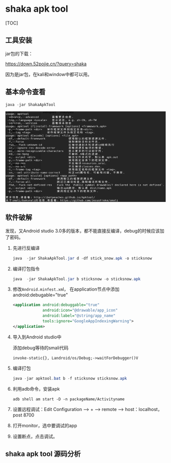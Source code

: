 # shaka apk tool

[TOC]

## 工具安装

jar包的下载：

https://down.52pojie.cn/?query=shaka

因为是jar包，在kali和window中都可以用。



## 基本命令查看

```java
java -jar ShakaApkTool
```

<img src="../images/shaka_help.png" />



## 软件破解

发现，又Android studio 3.0多的版本，都不能直接反编译，debug的时候应该加了密码。

1. 先进行反编译

   ```java
   java  -jar ShakaApkTool.jar d -df stick_snow.apk -o sticksnow
   ```

2. 编译打包指令

   ```java
   java  -jar ShakaApkTool.jar b sticksnow -o sticksnow.apk
   ```

3. 修改`Android.minfest.xm`l， 在application节点中添加android:debugable="true"

   ```xml
   <application android:debuggable="true" 
                android:icon="@drawable/app_icon" 
                android:label="@string/app_name"
                tools:ignore="GoogleAppIndexingWarning">
   </application>
   ```

4. 导入到Android studio中

   添加debug等待的smali代码

   ```smail
   invoke-static{}, Landroid/os/Debug;->waitForDebugger()V
   ```

5. 编译打包

   ```java
   java -jar apktool.bat b -f sticksnow sticksnow.apk
   ```

6. 利用adb命令，安装apk

   ```shell
   adb shell am start -D -n packageName/Activityname
   ```

7. 设置远程调试：Edit Configuration --> + --> remote --> host：localhost，post 8700

8. 打开monitor，选中要调试的app

9. 设置断点，点击调试。





## shaka apk tool 源码分析

